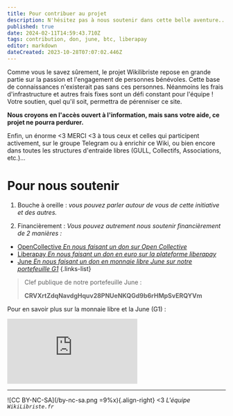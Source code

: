 ```yaml
---
title: Pour contribuer au projet
description: N'hésitez pas à nous soutenir dans cette belle aventure...
published: true
date: 2024-02-11T14:59:43.710Z
tags: contribution, don, june, btc, liberapay
editor: markdown
dateCreated: 2023-10-28T07:07:02.446Z
---
```


Comme vous le savez sûrement, le projet Wikilibriste repose en grande partie sur la passion et l'engagement de personnes bénévoles. Cette base de connaissances n'existerait pas sans ces personnes. Néanmoins les frais d'infrastructure et autres frais fixes sont un défi constant pour l'équipe ! Votre soutien, quel qu'il soit, permettra de pérenniser ce site. 

**Nous croyons en l'accès ouvert à l'information, mais sans votre aide, ce projet ne pourra perdurer.**

Enfin, un énorme <3 MERCI <3 à tous ceux et celles qui participent activement, sur le groupe Telegram ou à enrichir ce Wiki, ou bien encore dans toutes les structures d'entraide libres (GULL, Collectifs, Associations, etc.)...


# Pour nous soutenir

1. Bouche à oreille : *vous pouvez parler autour de vous de cette initiative et des autres.*

2. Financièrement : *Vous pouvez autrement nous soutenir financièrement de 2 manières :*

- [OpenCollective *En nous faisant un don sur Open Collective*](https://opencollective.com/wikilibriste/)
- [Liberapay *En nous faisant un don en euro sur la plateforme liberapay*](https://fr.liberapay.com/wikilibriste/)
- [June *En nous faisant un don en monnaie libre June sur notre portefeuille G1*](https://duniter.fr)
{.links-list}

> Clef publique de notre portefeuille June :
> <div class="linebreak"> <b>CRVXrtZdqNavdgHquv28PNUeNKQGd9b6rHMpSvERQYVm</b></div>


Pour en savoir plus sur la monnaie libre et la June (G1) :
<iframe class="frame-style" title="La June, introduction à la monnaie libre" src="https://yewtu.be/embed/P_4F7X9XZxA?t=1" allow="fullscreen; accelerometer; encrypted-media; gyroscope; picture-in-picture" sandbox="allow-same-origin allow-scripts allow-popups" frameborder="0"></iframe>

---
![CC BY-NC-SA](/by-nc-sa.png =9%x){.align-right} <3 *L'équipe `WikiLibriste.fr`*